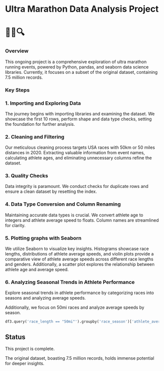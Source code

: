# Ultra Marathon Data Analysis Project
# 🏃‍♂️🔍

### Overview
This ongoing project is a comprehensive exploration of ultra marathon running events, powered by Python, pandas, and seaborn data science libraries. Currently, it focuses on a subset of the original dataset, containing 7.5 million records.

### Key Steps
### 1. Importing and Exploring Data
The journey begins with importing libraries and examining the dataset. We showcase the first 10 rows, perform shape and data type checks, setting the foundation for further analysis.

### 2. Cleaning and Filtering
Our meticulous cleaning process targets USA races with 50km or 50 miles distances in 2020. Extracting valuable information from event names, calculating athlete ages, and eliminating unnecessary columns refine the dataset.

### 3. Quality Checks
Data integrity is paramount. We conduct checks for duplicate rows and ensure a clean dataset by resetting the index.

### 4. Data Type Conversion and Column Renaming
Maintaining accurate data types is crucial. We convert athlete age to integers and athlete average speed to floats. Column names are streamlined for clarity.

### 5. Plotting graphs with Seaborn 
We utilize Seaborn to visualize key insights. Histograms showcase race lengths, distributions of athlete average speeds, and violin plots provide a comparative view of athlete average speeds across different race lengths and genders. Additionally, a scatter plot explores the relationship between athlete age and average speed.

### 6. **Analyzing Seasonal Trends in Athlete Performance**
   Explore seasonal trends in athlete performance by categorizing races into seasons and analyzing average speeds.
   
   Additionally, we focus on 50mi races and analyze average speeds by season.

```python
df3.query('race_length == "50mi"').groupby('race_season')['athlete_average_speed'].agg(['mean', 'count']).sort_values('mean', ascending=False)
```

## Status
This project is complete. 

The original dataset, boasting 7.5 million records, holds immense potential for deeper insights. 
